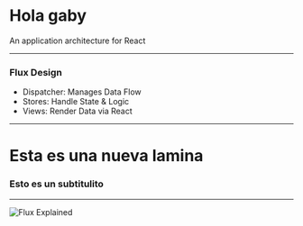 # Hola gaby

An application architecture for React

---

### Flux Design

- Dispatcher: Manages Data Flow
- Stores: Handle State & Logic
- Views: Render Data via React

---

# Esta es una nueva lamina

### Esto es un subtitulito

---

![Flux Explained](https://facebook.github.io/flux/img/flux-simple-f8-diagram-explained-1300w.png)